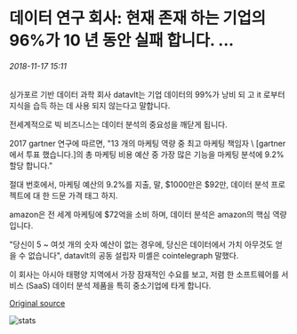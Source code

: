 # 데이터 연구 회사: 현재 존재 하는 기업의 96%가 10 년 동안 실패 합니다. ...

###### 2018-11-17 15:11

싱가포르 기반 데이터 과학 회사 datavlt는 기업 데이터의 99%가 낭비 되 고 it 로부터 지식을 습득 하는 데 사용 되지 않는다고 말합니다.

전세계적으로 빅 비즈니스는 데이터 분석의 중요성을 깨닫게 됩니다.

2017 gartner 연구에 따르면, "13 개의 마케팅 역량 중 최고 마케팅 책임자 \ [gartner에서 투표 했습니다.]의 총 마케팅 비용 예산 중 가장 많은 기능을 마케팅 분석에 9.2% 할당 합니다."

절대 번호에서, 마케팅 예산의 9.2%를 지출, 말, $1000만은 $92만, 데이터 분석 프로젝트에 대 한 드문 가격 태그 하지.

amazon은 전 세계 마케팅에 $72억을 소비 하며, 데이터 분석은 amazon의 핵심 역량입니다.

"당신이 5 ~ 여섯 개의 숫자 예산이 없는 경우에, 당신은 데이터에서 가치 아무것도 얻을 수 없습니다", datavlt의 공동 설립자 미셸은 cointelegraph 말했다.

이 회사는 아시아 태평양 지역에서 가장 잠재적인 수요를 보고, 저렴 한 소프트웨어를 서비스 (SaaS) 데이터 분석 제품을 특히 중소기업에 타게 합니다.

[Original source](https://cointelegraph.com/news/data-research-firm-96-percent-of-companies-that-exist-today-will-fail-in-10-years)

![stats](https://c.statcounter.com/11760860/0/a89fa40b/1/ "stats")